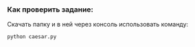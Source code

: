 ### Как проверить задание: 

Скачать папку и в ней через консоль использовать команду:
```
python caesar.py
```